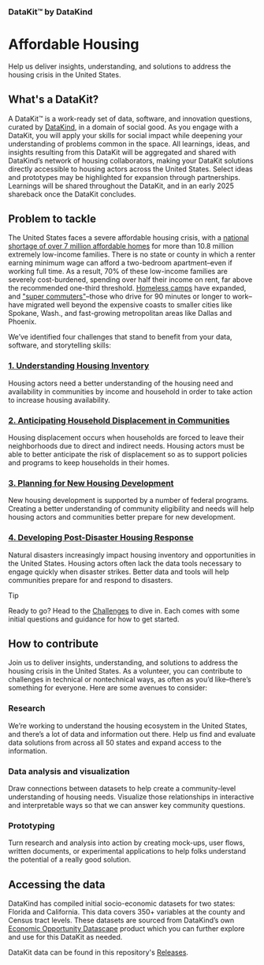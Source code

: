 ### DataKit™ by DataKind
# Affordable Housing
Help us deliver insights, understanding, and solutions to address the housing crisis in the United States.

## What's a DataKit?
A DataKit™ is a work-ready set of data, software, and innovation questions, curated by [DataKind](https://www.datakind.org/), in a domain of social good.  As you engage with a DataKit, you will apply your skills for social impact while deepening your understanding of problems common in the space. All learnings, ideas, and insights resulting from this DataKit will be aggregated and shared with DataKind’s network of housing collaborators, making your DataKit solutions directly accessible to housing actors across the United States. Select ideas and prototypes may be highlighted for expansion through partnerships. Learnings will be shared throughout the DataKit, and in an early 2025 shareback once the DataKit concludes.

## Problem to tackle
The United States faces a severe affordable housing crisis, with a [national shortage of over 7 million affordable homes](https://nlihc.org/explore-issues/why-we-care/problem) for more than 10.8 million extremely low-income families. There is no state or county in which a renter earning minimum wage can afford a two-bedroom apartment–even if working full time. As a result, 70% of these low-income families are severely cost-burdened, spending over half their income on rent, far above the recommended one-third threshold. [Homeless camps](https://www.nytimes.com/2023/02/03/business/economy/us-homeless-population-count.html) have expanded, and ["super commuters"](https://www.nytimes.com/2024/03/27/briefing/affordable-housing-crisis.html?unlocked_article_code=1.I04.L81I.jbtJBTVGU-9n&smid=url-share)–those who drive for 90 minutes or longer to work–have migrated well beyond the expensive coasts to smaller cities like Spokane, Wash., and fast-growing metropolitan areas like Dallas and Phoenix.

We’ve identified four challenges that stand to benefit from your data, software, and storytelling skills:

### [1. Understanding Housing Inventory](https://github.com/datakind/datakit-housing-event/discussions/1)
Housing actors need a better understanding of the housing need and availability in communities by income and household in order to take action to increase housing availability. 

### [2. Anticipating Household Displacement in Communities](https://github.com/datakind/datakit-housing-event/discussions/2)
Housing displacement occurs when households are forced to leave their neighborhoods due to direct and indirect needs. Housing actors must be able to better anticipate the risk of displacement so as to support policies and programs to keep households in their homes.

### [3. Planning for New Housing Development](https://github.com/datakind/datakit-housing-event/discussions/3)
New housing development is supported by a number of federal programs. Creating a better understanding of community eligibility and needs will help housing actors and communities better prepare for new development.

### [4. Developing Post-Disaster Housing Response](https://github.com/datakind/datakit-housing-event/discussions/5)
Natural disasters increasingly impact housing inventory and opportunities in the United States. Housing actors often lack the data tools necessary to engage quickly when disaster strikes. Better data and tools will help communities prepare for and respond to disasters.

> [!TIP]
> Ready to go? Head to the [Challenges](https://github.com/datakind/datakit-housing-event/discussions/categories/challenges) to dive in. Each comes with some initial questions and guidance for how to get started.

## How to contribute
Join us to deliver insights, understanding, and solutions to address the housing crisis in the United States. As a volunteer, you can contribute to challenges in technical or nontechnical ways, as often as you’d like–there’s something for everyone. Here are some avenues to consider:

### Research
We’re working to understand the housing ecosystem in the United States, and there’s a lot of data and information out there. Help us find and evaluate data solutions from across all 50 states and expand access to the information.  

### Data analysis and visualization
Draw connections between datasets to help create a community-level understanding of housing needs. Visualize those relationships in interactive and interpretable ways so that we can answer key community questions.   

### Prototyping
Turn research and analysis into action by creating mock-ups, user flows, written documents, or experimental applications to help folks understand the potential of a really good solution. 

## Accessing the data
DataKind has compiled initial socio-economic datasets for two states: Florida and California. This data covers 350+ variables at the county and Census tract levels. These datasets are sourced from DataKind’s own [Economic Opportunity Datascape](https://eodatascape.datakind.org/) product which you can further explore and use for this DataKit as needed.

DataKit data can be found in this repository's [Releases](https://github.com/datakind/datakit-housing-fall-2024/releases/latest).